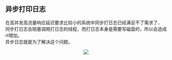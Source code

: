 ## 异步打印日志

在高并发高流量响应延迟要求比较小的系统中同步打日志已经满足不了需求了，  
同步打日志会阻塞调用打日志的线程，而打日志本身是需要写磁盘的，所以会造成rt增加。  
异步日志就是为了解决这个问题。  

<center>
<img src = "https://upload-images.jianshu.io/upload_images/5879294-f2f99056e468cb53.png?imageMogr2/auto-orient/strip%7CimageView2/2/w/857/format/webp"/>
</center>